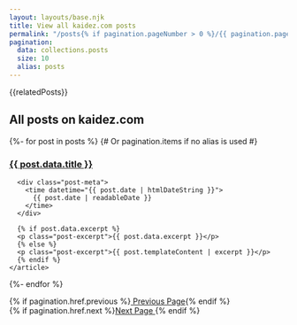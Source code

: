 ```yaml
---
layout: layouts/base.njk
title: View all kaidez.com posts
permalink: "/posts{% if pagination.pageNumber > 0 %}/{{ pagination.pageNumber }}{% endif %}/index.html"
pagination:
  data: collections.posts
  size: 10
  alias: posts
---
```

{{relatedPosts}}
<section class="container">
  <h1 class="category-header-title">All posts on kaidez.com</h1>
  <div class="posts-homepage-post-list">
  
  </div>


  {%- for post in posts %} {# Or pagination.items if no alias is used #}
    <article class="post-card">
      <h3>
        <a href="{{ post.url }}">{{ post.data.title }}</a>
      </h3>

      <div class="post-meta">
        <time datetime="{{ post.date | htmlDateString }}">
          {{ post.date | readableDate }}
        </time>
      </div>

      {% if post.data.excerpt %}
      <p class="post-excerpt">{{ post.data.excerpt }}</p>
      {% else %}
      <p class="post-excerpt">{{ post.templateContent | excerpt }}</p>
      {% endif %}
    </article>
  {%- endfor %}

  <div class="previous-next-button-container">
    <div class="previous-next-button">
      {% if pagination.href.previous %}<a href="{{ pagination.href.previous }}"><i class="fa-solid fa-arrow-left-long"></i> Previous Page</a>{% endif %}
    </div>
    <div class="previous-next-button">
      {% if pagination.href.next %}<a href="{{ pagination.href.next }}">Next Page <i class="fa-solid fa-arrow-right-long"></i></a>{% endif %}</div>
  </div>
</section>
